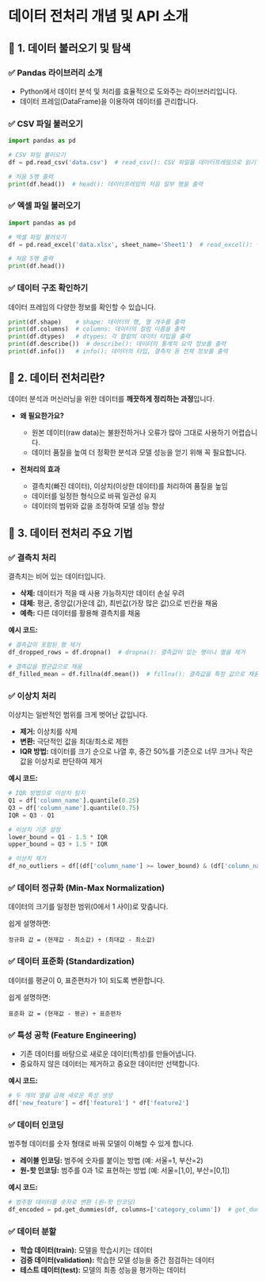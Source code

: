# 데이터 전처리 개념 및 API 소개

## 📌 **1. 데이터 불러오기 및 탐색**

### ✅ **Pandas 라이브러리 소개**
- Python에서 데이터 분석 및 처리를 효율적으로 도와주는 라이브러리입니다.
- 데이터 프레임(DataFrame)을 이용하여 데이터를 관리합니다.

### ✅ **CSV 파일 불러오기**
```python
import pandas as pd

# CSV 파일 불러오기
df = pd.read_csv('data.csv')  # read_csv(): CSV 파일을 데이터프레임으로 읽기

# 처음 5행 출력
print(df.head())  # head(): 데이터프레임의 처음 일부 행을 출력
```

### ✅ **엑셀 파일 불러오기**
```python
import pandas as pd

# 엑셀 파일 불러오기
df = pd.read_excel('data.xlsx', sheet_name='Sheet1')  # read_excel(): 엑셀 파일을 데이터프레임으로 읽기

# 처음 5행 출력
print(df.head())
```

### ✅ **데이터 구조 확인하기**

데이터 프레임의 다양한 정보를 확인할 수 있습니다.

```python
print(df.shape)    # shape: 데이터의 행, 열 개수를 출력
print(df.columns)  # columns: 데이터의 컬럼 이름을 출력
print(df.dtypes)   # dtypes: 각 컬럼의 데이터 타입을 출력
print(df.describe())  # describe(): 데이터의 통계적 요약 정보를 출력
print(df.info())   # info(): 데이터의 타입, 결측치 등 전체 정보를 출력
```

## 📌 **2. 데이터 전처리란?**

데이터 분석과 머신러닝을 위한 데이터를 **깨끗하게 정리하는 과정**입니다.

- **왜 필요한가요?**
    - 원본 데이터(raw data)는 불완전하거나 오류가 많아 그대로 사용하기 어렵습니다.
    - 데이터 품질을 높여 더 정확한 분석과 모델 성능을 얻기 위해 꼭 필요합니다.

- **전처리의 효과**
    - 결측치(빠진 데이터), 이상치(이상한 데이터)를 처리하여 품질을 높임
    - 데이터를 일정한 형식으로 바꿔 일관성 유지
    - 데이터의 범위와 값을 조정하여 모델 성능 향상

## 📌 **3. 데이터 전처리 주요 기법**

### ✅ **결측치 처리**
결측치는 비어 있는 데이터입니다.
- **삭제:** 데이터가 적을 때 사용 가능하지만 데이터 손실 우려
- **대체:** 평균, 중앙값(가운데 값), 최빈값(가장 많은 값)으로 빈칸을 채움
- **예측:** 다른 데이터를 활용해 결측치를 채움

**예시 코드:**
```python
# 결측값이 포함된 행 제거
df_dropped_rows = df.dropna()  # dropna(): 결측값이 있는 행이나 열을 제거

# 결측값을 평균값으로 채움
df_filled_mean = df.fillna(df.mean())  # fillna(): 결측값을 특정 값으로 채움
```

### ✅ **이상치 처리**
이상치는 일반적인 범위를 크게 벗어난 값입니다.
- **제거:** 이상치를 삭제
- **변환:** 극단적인 값을 최대/최소로 제한
- **IQR 방법:** 데이터를 크기 순으로 나열 후, 중간 50%를 기준으로 너무 크거나 작은 값을 이상치로 판단하여 제거

**예시 코드:**
```python
# IQR 방법으로 이상치 탐지
Q1 = df['column_name'].quantile(0.25)
Q3 = df['column_name'].quantile(0.75)
IQR = Q3 - Q1

# 이상치 기준 설정
lower_bound = Q1 - 1.5 * IQR
upper_bound = Q3 + 1.5 * IQR

# 이상치 제거
df_no_outliers = df[(df['column_name'] >= lower_bound) & (df['column_name'] <= upper_bound)]
```

### ✅ **데이터 정규화** (Min-Max Normalization)
데이터의 크기를 일정한 범위(0에서 1 사이)로 맞춥니다.

쉽게 설명하면:
```
정규화 값 = (현재값 - 최소값) ÷ (최대값 - 최소값)
```

### ✅ **데이터 표준화** (Standardization)
데이터를 평균이 0, 표준편차가 1이 되도록 변환합니다.

쉽게 설명하면:
```
표준화 값 = (현재값 - 평균) ÷ 표준편차
```

### ✅ **특성 공학 (Feature Engineering)**
- 기존 데이터를 바탕으로 새로운 데이터(특성)를 만들어냅니다.
- 중요하지 않은 데이터는 제거하고 중요한 데이터만 선택합니다.

**예시 코드:**
```python
# 두 개의 열을 곱해 새로운 특성 생성
df['new_feature'] = df['feature1'] * df['feature2']
```

### ✅ **데이터 인코딩**
범주형 데이터를 숫자 형태로 바꿔 모델이 이해할 수 있게 합니다.
- **레이블 인코딩:** 범주에 숫자를 붙이는 방법 (예: 서울=1, 부산=2)
- **원-핫 인코딩:** 범주를 0과 1로 표현하는 방법 (예: 서울=[1,0], 부산=[0,1])

**예시 코드:**
```python
# 범주형 데이터를 숫자로 변환 (원-핫 인코딩)
df_encoded = pd.get_dummies(df, columns=['category_column'])  # get_dummies(): 범주형 데이터를 0과 1로 표현
```

### ✅ **데이터 분할**
- **학습 데이터(train):** 모델을 학습시키는 데이터
- **검증 데이터(validation):** 학습한 모델 성능을 중간 점검하는 데이터
- **테스트 데이터(test):** 모델의 최종 성능을 평가하는 데이터

